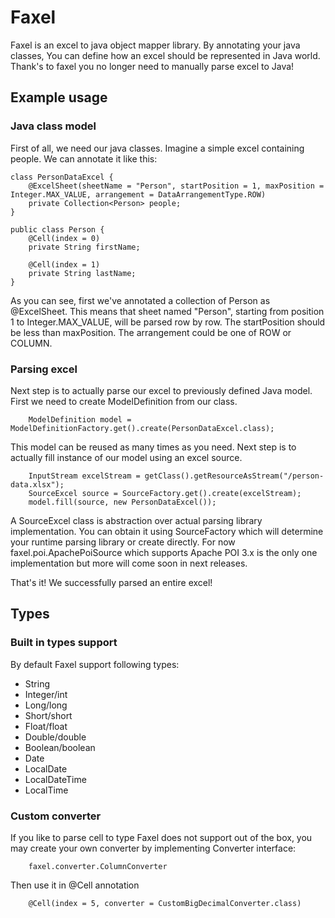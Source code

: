 # Faxel
Faxel is an excel to java object mapper library.
By annotating your java classes, You can define how an excel should be represented in Java world. Thank's to faxel you no longer need to manually parse excel to Java!
## Example usage
### Java class model
First of all, we need our java classes. Imagine a simple excel containing people. We can annotate it like this:
```
class PersonDataExcel {
    @ExcelSheet(sheetName = "Person", startPosition = 1, maxPosition = Integer.MAX_VALUE, arrangement = DataArrangementType.ROW)
    private Collection<Person> people;
}

public class Person {
    @Cell(index = 0)
    private String firstName;

    @Cell(index = 1)
    private String lastName;
}
```
As you can see, first we've annotated a collection of Person as @ExcelSheet. This means that sheet named "Person", starting from position 1 to Integer.MAX_VALUE, will be parsed row by row. The startPosition should be less than maxPosition. The arrangement could be one of ROW or COLUMN.
### Parsing excel
Next step is to actually parse our excel to previously defined Java model. First we need to create ModelDefinition from our class.
```
    ModelDefinition model = ModelDefinitionFactory.get().create(PersonDataExcel.class);
```
This model can be reused as many times as you need. Next step is to actually fill instance of our model using an excel source.
```
    InputStream excelStream = getClass().getResourceAsStream("/person-data.xlsx");
    SourceExcel source = SourceFactory.get().create(excelStream);
    model.fill(source, new PersonDataExcel());
```
A SourceExcel class is abstraction over actual parsing library implementation.
You can obtain it using SourceFactory which will determine your runtime parsing library or create directly.
For now faxel.poi.ApachePoiSource which supports Apache POI 3.x is the only one implementation but more will come soon in next releases.

That's it! We successfully parsed an entire excel!
## Types
### Built in types support
By default Faxel support following types:
- String
- Integer/int
- Long/long
- Short/short
- Float/float
- Double/double
- Boolean/boolean
- Date
- LocalDate
- LocalDateTime
- LocalTime
### Custom converter
If you like to parse cell to type Faxel does not support out of the box, you may create your own converter by implementing Converter interface:
```
    faxel.converter.ColumnConverter
```
Then use it in @Cell annotation
```
    @Cell(index = 5, converter = CustomBigDecimalConverter.class)
```